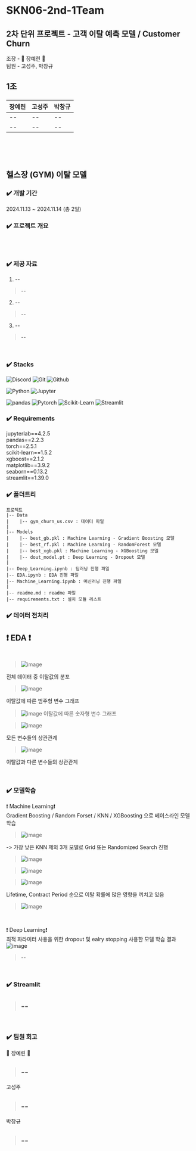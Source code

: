 # SKN06-2nd-1Team
## 2차 단위 프로젝트 - 고객 이탈 예측 모델 / Customer Churn  </br>
조장 - :crown: 장예린 :crown: </br>
팀원 - 고성주, 박창규 </br>

## 1조
###
| 장예린 | 고성주 | 박창규 |
| -- | -- | -- |
| -- | -- | -- |
| -- | -- | -- |

</br></br></br>

##  헬스장 (GYM) 이탈 모델

### ✔️ 개발 기간
2024.11.13 ~ 2024.11.14 (총 2일)
</br>

### ✔️ 프로젝트 개요

</br>

</br>


### ✔️ 제공 자료
1. --
> --

2. --
> --

3. --
> --

</br>


### ✔️ Stacks
![Discord](https://img.shields.io/badge/discord-5865F2?style=for-the-badge&logo=discord&logoColor=white)
![Git](https://img.shields.io/badge/Git-F05032?style=for-the-badge&logo=Git&logoColor=white)
![Github](https://img.shields.io/badge/GitHub-181717?style=for-the-badge&logo=GitHub&logoColor=white)

![Python](https://img.shields.io/badge/python-3776AB?style=for-the-badge&logo=python&logoColor=white) 
![Jupyter](https://img.shields.io/badge/jupyter-F37626?style=for-the-badge&logo=jupyter&logoColor=white) 

![pandas](https://img.shields.io/badge/pandas-150458?style=for-the-badge&logo=pandas&logoColor=white)
![Pytorch](https://img.shields.io/badge/pytorch-EE4C2C?style=for-the-badge&logo=pytorch&logoColor=white) 
![Scikit-Learn](https://img.shields.io/badge/scikitlearn-F7931E?style=for-the-badge&logo=scikitlearn&logoColor=white) 
![Streamlit](https://img.shields.io/badge/streamlit-FF4B4B?style=for-the-badge&logo=streamlit&logoColor=white) 



### ✔️ Requirements

jupyterlab==4.2.5
</br>
pandas==2.2.3
</br>
torch==2.5.1
</br>
scikit-learn==1.5.2
</br>
xgboost==2.1.2
</br>
matplotlib==3.9.2
</br>
seaborn==0.13.2
</br>
streamlit==1.39.0
</br>


### ✔️ 폴더트리
```
프로젝트
|-- Data 
|    |-- gym_churn_us.csv : 데이터 파일
| 
|-- Models
|    |-- best_gb.pkl : Machine Learning - Gradient Boosting 모델
|    |-- best_rf.pkl : Machine Learning - RandomForest 모델
|    |-- best_xgb.pkl : Machine Learning - XGBoosting 모델
|    |-- dout_model.pt : Deep Learning - Dropout 모델
| 
|-- Deep_Learning.ipynb : 딥러닝 진행 파일
|-- EDA.ipynb : EDA 진행 파일
|-- Machine_Learning.ipynb : 머신러닝 진행 파일
|
|-- readme.md : readme 파일
|-- requirements.txt : 설치 모듈 리스트

```

### ✔️ 데이터 전처리 
❗️ EDA ❗️</br>
</br>
--
>![image](https://github.com/user-attachments/assets/9d30fe05-9959-4c33-9088-2ad49246b116)

 전체 데이터 중 이탈값의 분포

> ![image](https://github.com/user-attachments/assets/aaee7505-cd6f-4823-a096-cc4ef2b1dd3b)

 이탈값에 따른 범주형 변수 그래프

> ![image](https://github.com/user-attachments/assets/1ffb4f9a-4908-4bc8-ba6a-e7fa52f6039d)
 이탈값에 따른 숫자형 변수 그래프

> ![image](https://github.com/user-attachments/assets/d8c2914d-ea58-4a19-b164-7fa775dfa032)

 모든 변수들의 상관관계

> ![image](https://github.com/user-attachments/assets/8f6c5af3-b994-46e0-9a4a-6044f3969363)

 이탈값과 다른 변수들의 상관관계


</br>


 

### ✔️ 모델학습

❗️ Machine Learning❗️ </br>
   Gradient Boosting / Random Forset / KNN / XGBoosting 으로 베이스라인 모델 학습
   > ![image](https://github.com/user-attachments/assets/7a35034b-ba86-493c-a8ec-f6a2a68f1b50)

   -> 가장 낮은 KNN 제외 3개 모델로 Grid 또는 Randomized Search 진행
   >![image](https://github.com/user-attachments/assets/a2ae3675-4336-4fab-8bdb-6265a3f7f5ab)

   > ![image](https://github.com/user-attachments/assets/500b1ecc-4f4a-4ce8-a8ab-91df350e56fd)

   >![image](https://github.com/user-attachments/assets/6aef44de-7cc7-43d1-9c77-10ac884c44d6)

   Lifetime, Contract Period 순으로 이탈 확률에 많은 영향을 끼치고 있음
   > ![image](https://github.com/user-attachments/assets/6a2fa6ba-4732-4c8d-9d13-b73b21fa1695)

</br>



❗️ Deep Learning❗️ </br>
    최적 파라미터 사용을 위한 dropout 및 ealry stopping 사용한 모델 학습 결과
    ![image](https://github.com/user-attachments/assets/6ab919af-63bc-4ce3-934f-9a7d539321f9)



   > --
   > 
</br>

### ✔️ Streamlit
   > --
   > --
   > 
</br>


### ✔️ 팀원 회고

:crown: 장예린 :crown:
> --
> --
> 
고성주
> --
> --
> 
박창규
> --
> --
>

